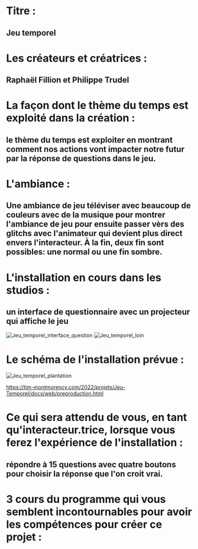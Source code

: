 # Titre : 
## Jeu temporel

# Les créateurs et créatrices : 
## Raphaël Fillion et Philippe Trudel

# La façon dont le thème du temps est exploité dans la création :
## le thème du temps est exploiter en montrant comment nos actions vont impacter notre futur par la réponse de questions dans le jeu.

# L'ambiance :
## Une ambiance de jeu téléviser avec beaucoup de couleurs avec de la musique pour montrer l'ambiance de jeu pour ensuite passer vèrs des glitchs avec l'animateur qui devient plus direct envers l'interacteur. À la fin, deux fin sont possibles: une normal ou une fin sombre.

# L'installation en cours dans les studios :
## un interface de questionnaire avec un projecteur qui affiche le jeu
![Jeu_temporel_interface_question](../Medias/Photos/Jeu_temporel_interface_question_loin.PNG)
![Jeu_temporel_loin](../Medias/Photos/Jeu_temporel_loin.png)


# Le schéma de l'installation prévue :
![Jeu_temporel_plantation](../Medias/Photos/Jeu_temporel_plantation.png)

https://tim-montmorency.com/2022/projets/Jeu-Temporel/docs/web/preproduction.html

# Ce qui sera attendu de vous, en tant qu'interacteur.trice, lorsque vous ferez l'expérience de l'installation :
## répondre à 15 questions avec quatre boutons pour choisir la réponse que l'on croit vrai.

# 3 cours du programme qui vous semblent incontournables pour avoir les compétences pour créer ce projet :

